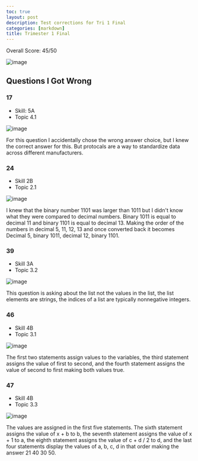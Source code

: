 ```yaml
---
toc: true
layout: post
description: Test corrections for Tri 1 Final
categories: [markdown]
title: Trimester 1 Final
---
```


Overall Score: 45/50

![image](https://user-images.githubusercontent.com/82348259/200672041-97e3ef10-f042-43bb-a6d4-6b4069e5dde7.png)

## Questions I Got Wrong

### 17

- Skill: 5A
- Topic 4.1

![image](https://user-images.githubusercontent.com/82348259/200524732-974f6e3c-0caf-4154-8d78-acbe77712e19.png)

For this question I accidentally chose the wrong answer choice, but I knew the correct answer for this. But protocals are a way to standardize data across different manufacturers.

### 24

- Skill 2B
- Topic 2.1

![image](https://user-images.githubusercontent.com/82348259/200524941-ad9d5f45-a9d4-4506-9c04-80dab5135c33.png)

I knew that the binary number 1101 was larger than 1011 but I didn't know what they were compared to decimal numbers. Binary 1011 is equal to decimal 11 and binary 1101 is equal to decimal 13. Making the order of the numbers in decimal 5, 11, 12, 13 and once converted back it becomes Decimal 5, binary 1011, decimal 12, binary 1101.

### 39

- Skill 3A
- Topic 3.2

![image](https://user-images.githubusercontent.com/82348259/200525037-97f9e951-e5a0-4da1-adc9-152f902f1323.png)

This question is asking about the list not the values in the list, the list elements are strings, the indices of a list are typically nonnegative integers.

### 46

- Skill 4B
- Topic 3.1

![image](https://user-images.githubusercontent.com/82348259/200525393-d31d67c6-ecc5-4597-ac04-f81dce73a49e.png)

The first two statements assign values to the variables, the third statement assigns the value of first to second, and the fourth statement assigns the value of second to first making both values true.

### 47

- Skill 4B
- Topic 3.3

![image](https://user-images.githubusercontent.com/82348259/200525265-ce5a70a3-6df3-4549-9b21-d805052d0217.png)

The values are assigned in the first five statements. The sixth statement assigns the value of x + b to b, the seventh statement assigns the value of x + 1 to a, the eighth statement assigns the value of c + d / 2 to d, and the last four statements display the values of a, b, c, d in that order making the answer 21 40 30 50.
